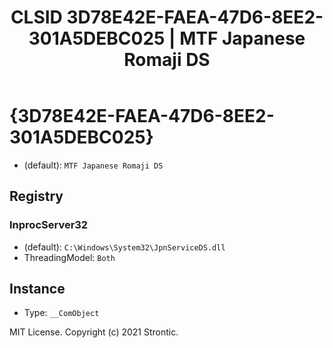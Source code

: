 ﻿---
title: "CLSID 3D78E42E-FAEA-47D6-8EE2-301A5DEBC025 | MTF Japanese Romaji DS"
excerpt: What is COM-Object CLSID 3D78E42E-FAEA-47D6-8EE2-301A5DEBC025?
---

# {3D78E42E-FAEA-47D6-8EE2-301A5DEBC025}

* (default): `MTF Japanese Romaji DS`

## Registry


### InprocServer32

* (default): `C:\Windows\System32\JpnServiceDS.dll`
* ThreadingModel: `Both`

## Instance

* Type: `__ComObject`

MIT License. Copyright (c) 2021 Strontic.


